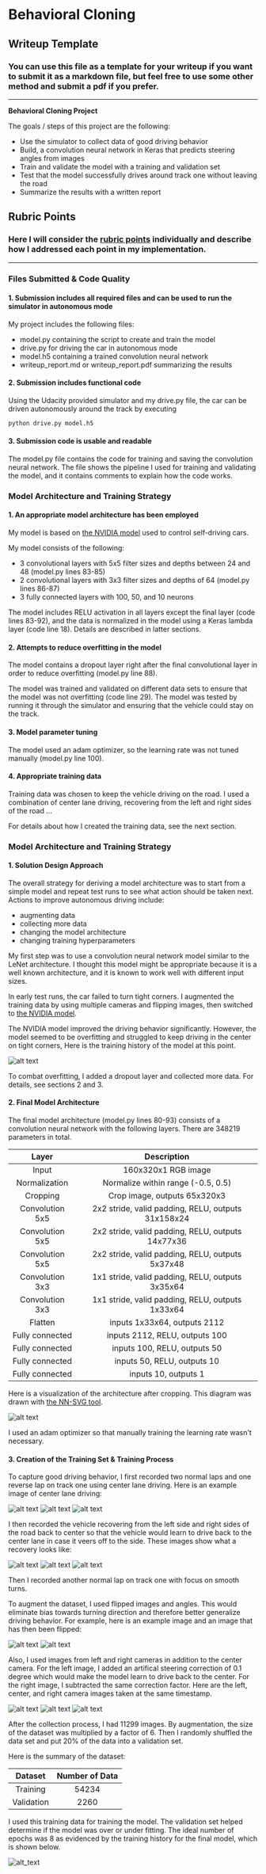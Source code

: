 # **Behavioral Cloning** 

## Writeup Template

### You can use this file as a template for your writeup if you want to submit it as a markdown file, but feel free to use some other method and submit a pdf if you prefer.

---

**Behavioral Cloning Project**

The goals / steps of this project are the following:
* Use the simulator to collect data of good driving behavior
* Build, a convolution neural network in Keras that predicts steering angles from images
* Train and validate the model with a training and validation set
* Test that the model successfully drives around track one without leaving the road
* Summarize the results with a written report


[//]: # (Image References)

[image1]: ./examples/placeholder.png "Model Visualization"
[image2]: ./examples/placeholder.png "Grayscaling"
[image3]: ./examples/placeholder_small.png "Recovery Image"
[image4]: ./examples/placeholder_small.png "Recovery Image"
[image5]: ./examples/placeholder_small.png "Recovery Image"
[image6]: ./examples/placeholder_small.png "Normal Image"
[image7]: ./examples/placeholder_small.png "Flipped Image"

[training_history_one_lap]: ./writeup_images/training_history_one_lap.png "Training History One Lap"
[training_history_more_data]: ./writeup_images/training_history_more_data.png "Training History More Data"
[architecture]: ./writeup_images/architecture.png "Architecture"
[cl0]: ./writeup_images/cl0.png "Center Lane Driving 0"
[cl1]: ./writeup_images/cl1.png "Center Lane Driving 1"
[cl2]: ./writeup_images/cl2.png "Center Lane Driving 2"
[re0]: ./writeup_images/re0.png "Recovery Driving 0"
[re1]: ./writeup_images/re1.png "Recovery Driving 1"
[re2]: ./writeup_images/re2.png "Recovery Driving 2"
[ci_orig]: ./writeup_images/center_image_original.jpg "Center Image Original"
[ci_flip]: ./writeup_images/center_image_flipped.jpg "Center Image Flipped"
[im_l]: ./writeup_images/im_l.jpg "Image Left"
[im_c]: ./writeup_images/im_c.jpg "Image Center"
[im_r]: ./writeup_images/im_r.jpg "Image Right"

## Rubric Points
### Here I will consider the [rubric points](https://review.udacity.com/#!/rubrics/432/view) individually and describe how I addressed each point in my implementation.  

---
### Files Submitted & Code Quality

#### 1. Submission includes all required files and can be used to run the simulator in autonomous mode

My project includes the following files:
* model.py containing the script to create and train the model
* drive.py for driving the car in autonomous mode
* model.h5 containing a trained convolution neural network 
* writeup_report.md or writeup_report.pdf summarizing the results

#### 2. Submission includes functional code
Using the Udacity provided simulator and my drive.py file, the car can be driven autonomously around the track by executing 
```sh
python drive.py model.h5
```

#### 3. Submission code is usable and readable

The model.py file contains the code for training and saving the convolution neural network. The file shows the pipeline I used for training and validating the model, and it contains comments to explain how the code works.

### Model Architecture and Training Strategy

#### 1. An appropriate model architecture has been employed

My model is based on [the NVIDIA model](https://devblogs.nvidia.com/deep-learning-self-driving-cars/) used to control self-driving cars.

My model consists of the following:
* 3 convolutional layers with 5x5 filter sizes and depths between 24 and 48 (model.py lines 83-85) 
* 2 convolutional layers with 3x3 filter sizes and depths of 64 (model.py lines 86-87) 
* 3 fully connected layers with 100, 50, and 10 neurons

The model includes RELU activation in all layers except the final layer (code lines 83-92),
and the data is normalized in the model using a Keras lambda layer (code line 18). 
Details are described in latter sections.

#### 2. Attempts to reduce overfitting in the model

The model contains a dropout layer right after the final convolutional layer in order to reduce overfitting (model.py line 88). 

The model was trained and validated on different data sets to ensure that the model was not overfitting (code line 29).
The model was tested by running it through the simulator and ensuring that the vehicle could stay on the track.

#### 3. Model parameter tuning

The model used an adam optimizer, so the learning rate was not tuned manually (model.py line 100).

#### 4. Appropriate training data

Training data was chosen to keep the vehicle driving on the road. I used a combination of center lane driving, recovering from the left and right sides of the road ... 

For details about how I created the training data, see the next section. 

### Model Architecture and Training Strategy

#### 1. Solution Design Approach

The overall strategy for deriving a model architecture was to start from a simple model
and repeat test runs to see what action should be taken next.
Actions to improve autonomous driving include:
* augmenting data
* collecting more data
* changing the model architecture
* changing training hyperparameters

My first step was to use a convolution neural network model similar to the LeNet architecture.
I thought this model might be appropriate because it is a well known architecture, and
it is known to work well with different input sizes.

In early test runs, the car failed to turn tight corners.
I augmented the training data by using multiple cameras and flipping images,
then switched to [the NVIDIA model](https://devblogs.nvidia.com/deep-learning-self-driving-cars/).

The NVIDIA model improved the driving behavior significantly.
However, the model seemed to be overfitting and struggled to keep driving in the center on tight corners,
Here is the training history of the model at this point.

![alt text][training_history_one_lap]

To combat overfitting, I added a dropout layer and collected more data.
For details, see sections 2 and 3.

#### 2. Final Model Architecture

The final model architecture (model.py lines 80-93) consists of a convolution neural network with the following layers. There are 348219 parameters in total.

| Layer         		|     Description	        							| 
|:---------------------:|:-----------------------------------------------------:| 
| Input         		| 160x320x1 RGB image  									| 
| Normalization			| Normalize within range (-0.5, 0.5)					|
| Cropping				| Crop image, outputs 65x320x3							|
| Convolution 5x5     	| 2x2 stride, valid padding, RELU, outputs 31x158x24 	|
| Convolution 5x5	    | 2x2 stride, valid padding, RELU, outputs 14x77x36 	|
| Convolution 5x5	    | 2x2 stride, valid padding, RELU, outputs 5x37x48 		|
| Convolution 3x3	    | 1x1 stride, valid padding, RELU, outputs 3x35x64	 	|
| Convolution 3x3	    | 1x1 stride, valid padding, RELU, outputs 1x33x64 		|
| Flatten		      	| inputs 1x33x64,  outputs 2112							|
| Fully connected       | inputs 2112, RELU,  outputs 100	    				|
| Fully connected       | inputs 100, RELU,  outputs 50   						|
| Fully connected       | inputs 50, RELU,  outputs 10    						|
| Fully connected       | inputs 10,  outputs 1	    							|

Here is a visualization of the architecture after cropping.
This diagram was drawn with [the NN-SVG tool](http://alexlenail.me/NN-SVG/AlexNet.html).

![alt text][architecture]

I used an adam optimizer so that manually training the learning rate wasn't necessary.

#### 3. Creation of the Training Set & Training Process

To capture good driving behavior, I first recorded two normal laps and one reverse lap on track one using center lane driving.
Here is an example image of center lane driving:

![alt text][cl0]
![alt text][cl1]
![alt text][cl2]

I then recorded the vehicle recovering from the left side and right sides of the road back to center so that the vehicle would learn to drive back to the center lane
in case it veers off to the side.
These images show what a recovery looks like:

![alt text][re0]
![alt text][re1]
![alt text][re2]

Then I recorded another normal lap on track one with focus on smooth turns.

To augment the dataset, I used flipped images and angles. 
This would eliminate bias towards turning direction and therefore better generalize driving behavior.
For example, here is an example image and an image that has then been flipped:

![alt text][ci_orig]
![alt text][ci_flip]

Also, I used images from left and right cameras in addition to the center camera.
For the left image, I added an artifical steering correction of 0.1 degree which would make the model
learn to drive back to the center. For the right image, I subtracted the same correction factor.
Here are the left, center, and right camera images taken at the same timestamp.

![alt text][im_l]
![alt text][im_c]
![alt text][im_r]

After the collection process, I had 11299 images.
By augmentation, the size of the dataset was multiplied by a factor of 6.
Then I randomly shuffled the data set and put 20% of the data into a validation set. 

Here is the summary of the dataset:

| Dataset         		| Number of Data	| 
|:---------------------:|:-----------------:| 
| Training         		| 	54234				| 
| Validation			| 	2260				|


I used this training data for training the model. The validation set helped determine if the model was over or under fitting.
The ideal number of epochs was 8 as evidenced by the training history for the final model, which is shown below.

![alt_text][training_history_more_data]
